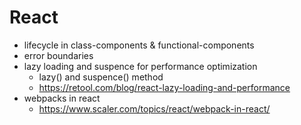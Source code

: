 # React

* lifecycle in class-components & functional-components
* error boundaries
* lazy loading and suspence for performance optimization
    * lazy() and suspence() method
    * https://retool.com/blog/react-lazy-loading-and-performance
* webpacks in react
    * https://www.scaler.com/topics/react/webpack-in-react/